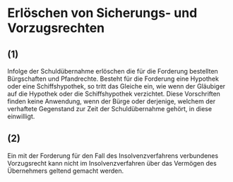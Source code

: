 # Erlöschen von Sicherungs- und Vorzugsrechten



## (1)

 Infolge der Schuldübernahme erlöschen die für die Forderung bestellten Bürgschaften und Pfandrechte. Besteht für die Forderung eine Hypothek oder eine Schiffshypothek, so tritt das Gleiche ein, wie wenn der Gläubiger auf die Hypothek oder die Schiffshypothek verzichtet. Diese Vorschriften finden keine Anwendung, wenn der Bürge oder derjenige, welchem der verhaftete Gegenstand zur Zeit der Schuldübernahme gehört, in diese einwilligt.

## (2)

 Ein mit der Forderung für den Fall des Insolvenzverfahrens verbundenes Vorzugsrecht kann nicht im Insolvenzverfahren über das Vermögen des Übernehmers geltend gemacht werden. 

